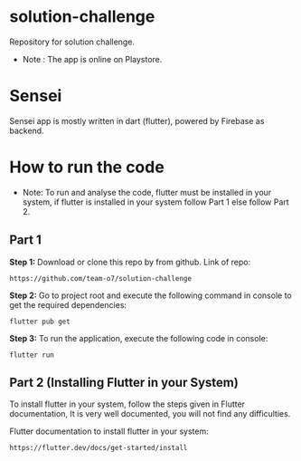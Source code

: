 # solution-challenge
Repository for solution challenge.
* Note : The app is online on Playstore.

# Sensei
Sensei app is mostly written in dart (flutter), powered by Firebase as backend.

# How to run the code
* Note: To run and analyse the code, flutter must be installed in your system, if flutter is installed in your system follow Part 1 else follow Part 2.

## Part 1

**Step 1:**
Download or clone this repo by from github.
Link of repo:

```
https://github.com/team-o7/solution-challenge
```

**Step 2:**
Go to project root and execute the following command in console to get the required dependencies: 

```
flutter pub get 
```

**Step 3:**
To run the application, execute the following code in console:

```
flutter run
```

## Part 2 (Installing Flutter in your System)
To install flutter in your system, follow the steps given in Flutter documentation, It is very well documented, you will not find any difficulties.

Flutter documentation to install flutter in your system:


```
https://flutter.dev/docs/get-started/install
```

